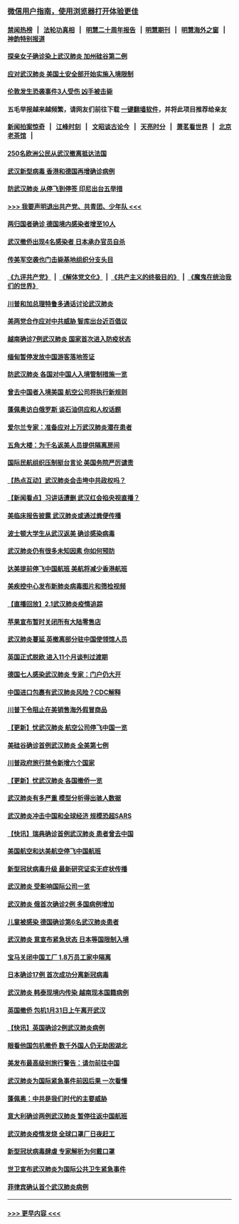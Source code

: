 ### [微信用户指南，使用浏览器打开体验更佳](https://github.com/gfw-breaker/banned-news1/blob/master/indexes/wechat-guide.md?t=0)
#### [禁闻热榜](热点新闻.md?t=0)  &nbsp;&nbsp;|&nbsp;&nbsp; [法轮功真相](https://github.com/gfw-breaker/truth/blob/master/README.md?t=0) &nbsp;&nbsp;|&nbsp;&nbsp; [明慧二十周年报告](https://github.com/gfw-breaker/mh-reports/blob/master/README.md?t=0) &nbsp;&nbsp;|&nbsp;&nbsp;[明慧期刊](https://github.com/gfw-breaker/mh-qikan) &nbsp;&nbsp;|&nbsp;&nbsp; [明慧海外之窗](https://github.com/gfw-breaker/mh-news/blob/master/README.md?t=0) &nbsp;&nbsp;|&nbsp;&nbsp; [神韵特别报道](https://github.com/gfw-breaker/mh-news/blob/master/shenyun.md?t=0)
#### [探亲女子确诊染上武汉肺炎 加州硅谷第二例](../pages/nsc418/n11839784.md?t=02031001) 
#### [应对武汉肺炎 美国土安全部开始实施入境限制](../pages/nsc418/n11839729.md?t=02031001) 
#### [伦敦发生恐袭事件3人受伤 凶手被击毙](../pages/nsc418/n11839442.md?t=02031001) 
#### 五毛举报越来越频繁，请网友们前往下载 [一键翻墙软件](https://github.com/gfw-breaker/ssr-accounts)，并将此项目推荐给亲友
#### [新闻拍案惊奇](https://github.com/gfw-breaker/banned-news1/blob/master/pages/link4.md) &nbsp;&nbsp;|&nbsp;&nbsp; [江峰时刻](https://github.com/gfw-breaker/banned-news1/blob/master/pages/link4.md) &nbsp;&nbsp;|&nbsp;&nbsp; [文昭谈古论今](https://github.com/gfw-breaker/banned-news1/blob/master/pages/link4.md) &nbsp;&nbsp;|&nbsp;&nbsp; [天亮时分](https://github.com/gfw-breaker/banned-news1/blob/master/pages/link4.md) &nbsp;&nbsp;|&nbsp;&nbsp; [萧茗看世界](https://github.com/gfw-breaker/banned-news1/blob/master/pages/link4.md) &nbsp;&nbsp;|&nbsp;&nbsp; [北京老茶馆](https://github.com/gfw-breaker/banned-news1/blob/master/pages/link4.md) &nbsp;&nbsp;|&nbsp;&nbsp; 
#### [250名欧洲公民从武汉撤离抵达法国](../pages/nsc418/n11839438.md?t=02031001) 
#### [武汉新型病毒 香港和德国再增确诊病例](../pages/nsc418/n11839381.md?t=02031001) 
#### [防武汉肺炎 从停飞到停签 印尼出台五举措](../pages/nsc418/n11839282.md?t=02031001) 
#### [>>> 我要声明退出共产党、共青团、少年队 <<<](https://github.com/begood0513/goodnews/blob/master/quit/letter.md) 
#### [两归国者确诊 德国境内感染者增至10人](../pages/nsc418/n11839164.md?t=02031001) 
#### [武汉撤侨出现4名感染者 日本承办官员自杀](../pages/nsc418/n11839044.md?t=02031001) 
#### [传美军空袭也门击毙基地组织分支头目](../pages/nsc418/n11839210.md?t=02031001) 
#### [《九评共产党》](https://github.com/begood0513/9ping.md/blob/master/README.md) &nbsp;|&nbsp; [《解体党文化》](../../../../jtdwh.md/blob/master/README.md)  &nbsp;|&nbsp; [《共产主义的终极目的》](../../../../gczydzjmd.md/blob/master/README.md) &nbsp;|&nbsp; [《魔鬼在统治我们的世界》](../../../../mgztzwmdsj.md/blob/master/README.md) 
#### [川普和加总理特鲁多通话讨论武汉肺炎](../pages/nsc418/n11839128.md?t=02031001) 
#### [美两党合作应对中共威胁 智库出台近百倡议](../pages/nsc418/n11838437.md?t=02031001) 
#### [越南确诊7例武汉肺炎 国家首次进入防疫状态](../pages/nsc418/n11838860.md?t=02031001) 
#### [缅甸暂停发放中国游客落地签证](../pages/nsc418/n11838730.md?t=02031001) 
#### [防武汉肺炎 各国对中国人入境管制措施一览](../pages/nsc418/n11838726.md?t=02031001) 
#### [曾去中国者入境美国 航空公司将执行新规则](../pages/nsc418/n11838375.md?t=02031001) 
#### [蓬佩奥访白俄罗斯 谈石油供应和人权话题](../pages/nsc418/n11838242.md?t=02031001) 
#### [爱尔兰专家：准备应对上万武汉肺炎潜在患者](../pages/nsc418/n11837978.md?t=02031001) 
#### [五角大楼：为千名返美人员提供隔离房间](../pages/nsc418/n11837831.md?t=02031001) 
#### [国际民航组织压制挺台言论 美国务院严厉谴责](../pages/nsc418/n11837791.md?t=02031001) 
#### [【热点互动】武汉肺炎会击垮中共政权吗？](../pages/nsc418/n11837779.md?t=02031001) 
#### [【新闻看点】习讲话遭删 武汉红会掐央视直播？](../pages/nsc418/n11837573.md?t=02031001) 
#### [美临床报告披露 武汉肺炎或通过粪便传播](../pages/nsc418/n11837626.md?t=02031001) 
#### [波士顿大学生从武汉返美 确诊感染病毒](../pages/nsc418/n11837580.md?t=02031001) 
#### [武汉肺炎仍有很多未知因素 你如何预防](../pages/nsc418/n11837666.md?t=02031001) 
#### [达美提前停飞中国航班 美航将减少香港航班](../pages/nsc418/n11837649.md?t=02031001) 
#### [美疾控中心发布新肺炎病毒图片和筛检视频](../pages/nsc418/n11837491.md?t=02031001) 
#### [【直播回放】2.1武汉肺炎疫情追踪](../pages/nsc418/n11837232.md?t=02031001) 
#### [苹果宣布暂时关闭所有大陆零售店](../pages/nsc418/n11837097.md?t=02031001) 
#### [武汉肺炎蔓延 英撤离部分驻中国使领馆人员](../pages/nsc418/n11837061.md?t=02031001) 
#### [英国正式脱欧 进入11个月谈判过渡期](../pages/nsc418/n11836911.md?t=02031001) 
#### [德国七人感染武汉肺炎 专家：门户仍大开](../pages/nsc418/n11836344.md?t=02031001) 
#### [中国进口包裹有武汉肺炎风险？CDC解释](../pages/nsc418/n11836321.md?t=02031001) 
#### [川普下令阻止在美销售海外假冒商品](../pages/nsc418/n11836261.md?t=02031001) 
#### [【更新】忧武汉肺炎 航空公司停飞中国一览](../pages/nsc418/n11835931.md?t=02031001) 
#### [美硅谷确诊首例武汉肺炎 全美第七例](../pages/nsc418/n11836093.md?t=02031001) 
#### [川普政府旅行禁令新增六个国家](../pages/nsc418/n11836083.md?t=02031001) 
#### [【更新】忧武汉肺炎 各国撤侨一览](../pages/nsc418/n11835673.md?t=02031001) 
#### [武汉肺炎有多严重 模型分析得出骇人数据](../pages/nsc418/n11835829.md?t=02031001) 
#### [武汉肺炎冲击中国和全球经济 规模恐超SARS](../pages/nsc418/n11835652.md?t=02031001) 
#### [【快讯】瑞典确诊首例武汉肺炎 患者曾去中国](../pages/nsc418/n11835675.md?t=02031001) 
#### [美国航空和达美航空停飞中国航班](../pages/nsc418/n11835567.md?t=02031001) 
#### [新型冠状病毒升级 最新研究证实无症状传播](../pages/nsc418/n11835589.md?t=02031001) 
#### [武汉肺炎 受影响国际公司一览](../pages/nsc418/n11835538.md?t=02031001) 
#### [武汉肺炎 俄首次确诊2例 多国病例增加](../pages/nsc418/n11835295.md?t=02031001) 
#### [儿童被感染 德国确诊第6名武汉肺炎患者](../pages/nsc418/n11835338.md?t=02031001) 
#### [武汉肺炎 意宣布紧急状态 日本等国限制入境](../pages/nsc418/n11835062.md?t=02031001) 
#### [宝马关闭中国工厂 1.8万员工家中隔离](../pages/nsc418/n11835128.md?t=02031001) 
#### [日本确诊17例 首次成功分离新冠病毒](../pages/nsc418/n11834975.md?t=02031001) 
#### [武汉肺炎 韩泰现境内传染 越南现本国籍病例](../pages/nsc418/n11834857.md?t=02031001) 
#### [英国撤侨 包机1月31日上午离开武汉](../pages/nsc418/n11834808.md?t=02031001) 
#### [【快讯】英国确诊2例武汉肺炎病例](../pages/nsc418/n11834824.md?t=02031001) 
#### [眼看他国包机撤侨 数千外国人仍无助困湖北](../pages/nsc418/n11834010.md?t=02031001) 
#### [美发布最高级别旅行警告：请勿前往中国](../pages/nsc418/n11834038.md?t=02031001) 
#### [武汉肺炎为国际紧急事件前因后果 一次看懂](../pages/nsc418/n11833893.md?t=02031001) 
#### [蓬佩奥：中共是我们时代的主要威胁](../pages/nsc418/n11833434.md?t=02031001) 
#### [意大利确诊两例武汉肺炎 暂停往返中国航班](../pages/nsc418/n11833483.md?t=02031001) 
#### [武汉肺炎疫情发烧 全球口罩厂日夜赶工](../pages/nsc418/n11833528.md?t=02031001) 
#### [新型冠状病毒肆虐 专家解析为何戴口罩](../pages/nsc418/n11833332.md?t=02031001) 
#### [世卫宣布武汉肺炎为国际公共卫生紧急事件](../pages/nsc418/n11833455.md?t=02031001) 
#### [菲律宾确认首个武汉肺炎病例](../pages/nsc418/n11833162.md?t=02031001) 

----
#### [ >>> 更早内容 <<< ](../indexes/nsc418-earlier.md)
